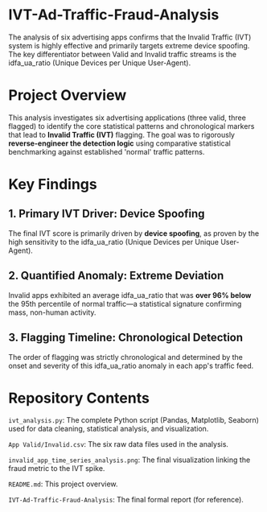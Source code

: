 # IVT-Ad-Traffic-Fraud-Analysis
The analysis of six advertising apps confirms that the Invalid Traffic (IVT) system is highly effective and primarily targets extreme device spoofing. The key differentiator between Valid and Invalid traffic streams is the idfa_ua_ratio (Unique Devices per Unique User-Agent). 

# Project Overview
This analysis investigates six advertising applications (three valid, three flagged) to identify the core statistical patterns and chronological markers that lead to **Invalid Traffic (IVT)** flagging. The goal was to rigorously **reverse-engineer the detection logic** using comparative statistical benchmarking against established 'normal' traffic patterns.

# Key Findings
## 1. Primary IVT Driver: Device Spoofing
The final IVT score is primarily driven by **device spoofing**, as proven by the high sensitivity to the idfa_ua_ratio (Unique Devices per Unique User-Agent).

## 2. Quantified Anomaly: Extreme Deviation
Invalid apps exhibited an average idfa_ua_ratio that was **over 96% below** the 95th percentile of normal traffic—a statistical signature confirming mass, non-human activity.

## 3. Flagging Timeline: Chronological Detection
The order of flagging was strictly chronological and determined by the onset and severity of this idfa_ua_ratio anomaly in each app's traffic feed.

# Repository Contents
`ivt_analysis.py`: The complete Python script (Pandas, Matplotlib, Seaborn) used for data cleaning, statistical analysis, and visualization.

`App Valid/Invalid.csv`: The six raw data files used in the analysis.

`invalid_app_time_series_analysis.png`: The final visualization linking the fraud metric to the IVT spike.

`README.md`: This project overview.

`IVT-Ad-Traffic-Fraud-Analysis`: The final formal report (for reference).
